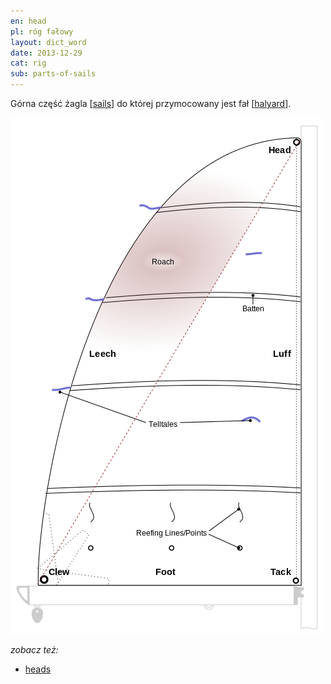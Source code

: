 ```yaml
---
en: head
pl: róg fałowy
layout: dict_word
date: 2013-12-29
cat: rig
sub: parts-of-sails
---
```


Górna część żagla [[sails](/dict/sails.html)] do której przymocowany jest fał [[halyard](/dict/halyard.html)].

![części żagla](/img/dict/parts_of_a_sail.png)


*zobacz też:*

* [heads](/dict/heads.html)
